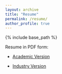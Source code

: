 ```yaml
---
layout: archive
title: "Resume"
permalink: /resume/
author_profile: true
---
```


{% include base_path %}
<!--
{% for post in site.education reversed %}
  {% include archive-single.html %}
{% endfor %} -->

Resume in PDF form:

- [Academic Version](http://RiasadMahbub.github.io/files/CV_Riasad_2025_academic.pdf)

- [Industry Version](http://kvothesfs.github.io/files/Jose_Azucena_CV_202401I.pdf)

